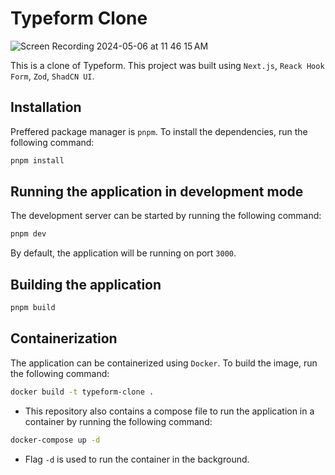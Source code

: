 # Typeform Clone

![Screen Recording 2024-05-06 at 11 46 15 AM](https://github.com/thatbeautifuldream/typeform-clone/assets/28717686/6688ef76-c1e2-46b7-84e9-77a74119ce18)

This is a clone of Typeform. This project was built using `Next.js`, `Reack Hook Form`, `Zod`, `ShadCN UI`.

## Installation

Preffered package manager is `pnpm`. To install the dependencies, run the following command:

```bash
pnpm install
```

## Running the application in development mode

The development server can be started by running the following command:

```bash
pnpm dev
```

By default, the application will be running on port `3000`.

## Building the application

```bash
pnpm build
```

## Containerization

The application can be containerized using `Docker`. To build the image, run the following command:

```bash
docker build -t typeform-clone .
```

- This repository also contains a compose file to run the application in a container by running the following command:

```bash
docker-compose up -d
```

- Flag `-d` is used to run the container in the background.
